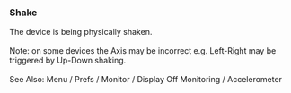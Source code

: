 ### Shake

The device is being physically shaken.\
\
Note: on some devices the Axis may be incorrect e.g. Left-Right may be
triggered by Up-Down shaking.\
\
See Also: Menu / Prefs / Monitor / Display Off Monitoring /
Accelerometer
